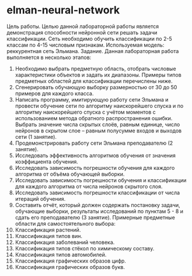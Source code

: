 # elman-neural-network

Цель работы. Целью данной лабораторной работы является демонстрация способности нейронной сети решать задачи классификации. Сеть необходимо обучить классификации по 2-5 классам по 4-15 числовым признакам.
Используемая модель: реккурентная сеть Эльмана.
Задание. Данная лабораторная работа выполняется в несколько этапов:
1.	Необходимо выбрать предметную область, отобрать числовые характеристики объектов и задать их диапазоны. Примеры типов предметных областей для классификации перечислены ниже.
2.	Сгенерировать обучающую выборку размерностью от 30 до 50 примеров для каждого класса.
3.	Написать программу, имитирующую работу сети Эльмана и провести обучение сети по алгоритму наискорейшего спуска и по алгоритму наискорейшего спуска с учётом моментов с использованием метода обратного распространения ошибки. Выбрать значение числа скрытых слоёв, равным единице, число нейронов в скрытом слое – равным полусумме входов и выходов сети (1 занятие).
4.	Продемонстрировать работу сети Эльмана преподавателю (2 занятие).
5.	Исследовать эффективность алгоритмов обучения от значения коэффициента обучения.
6.	Исследовать зависимость погрешности обучения для каждого алгоритма от объёма обучающей выборки.
7.	Исследовать зависимость погрешности обучения и классификации для каждого алгоритма от числа нейронов скрытого слоя.
8.	Исследовать зависимость погрешности классификации от числа итераций обучения.
9.	Составить отчёт, который должен содержать постановку задачи, обучающие выборки, результаты исследований по пунктам 5 - 8 и сдать его преподавателю (3 занятие).
Примерные предметные области для самостоятельного выбора:
  1.	Классификация растений.
  2.	Классификация типов вин.
  3.	Классификация заболеваний человека.
  4.	Классификация типов стёкол по химическому составу.
  5.	Классификация типов автомобилей.
  6.	Классификация графических образов цифр.
  7.	Классификация графических образов букв.

